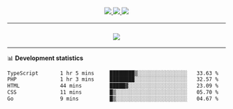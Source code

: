 <h3 align="center">
  <a href="https://github.com/hwalker928">
      <img src="https://img.shields.io/github/followers/hwalker928?label=Followers&style=for-the-badge&color=lightblue">
  </a>
  <a href="https://harryw.link/discord" alt="Discord">
      <img src="https://img.shields.io/discord/738451951758606336?label=discord&style=for-the-badge&color=lightblue"/>
  </a>
  <a href="https://harryw.link/sparked" alt="Sparked Host">
      <img src="https://img.shields.io/static/v1?label=Sponsor&message=Sparked%20Host&color=yellow&style=for-the-badge"/>
  </a>
</h3>

<hr>


<h3 align="center">
  <a href="https://github.com/hwalker928">
      <img src="https://github-profile-trophy.vercel.app/?username=hwalker928&no-bg=true&no-frame=true">
  </a>
</h3>


<hr>

📊 **Development statistics**

<!--START_SECTION:waka-->

```txt
TypeScript       1 hr 5 mins     ████████▒░░░░░░░░░░░░░░░░   33.63 %
PHP              1 hr 3 mins     ████████░░░░░░░░░░░░░░░░░   32.57 %
HTML             44 mins         █████▓░░░░░░░░░░░░░░░░░░░   23.09 %
CSS              11 mins         █▒░░░░░░░░░░░░░░░░░░░░░░░   05.70 %
Go               9 mins          █▒░░░░░░░░░░░░░░░░░░░░░░░   04.67 %
```

<!--END_SECTION:waka-->
